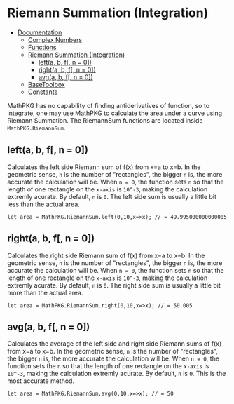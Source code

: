 # Riemann Summation (Integration)

+ [Documentation](./README.md)
    + [Complex Numbers](./Complex.md)
    + [Functions](./Functions.md)
    + [Riemann Summation (Integration)](#riemann-summation-integration)
        + [left(a, b, f[, n = 0])](#lefta-b-f-n--0)
        + [right(a, b, f[, n = 0])](#righta-b-f-n--0)
        + [avg(a, b, f[, n = 0])](#avga-b-f-n--0)
    + [BaseToolbox](./BaseToolbox.md)
    + [Constants](./Constants.md)

MathPKG has no capability of finding antiderivatives of function, so to integrate, one may use MathPKG to calculate the area under a curve using Riemann Summation.
The RiemannSum functions are located inside ``MathPKG.RiemannSum``.

## left(a, b, f[, n = 0])
Calculates the left side Riemann sum of f(x) from x=a to x=b. In the geometric sense, `n` is the number of "rectangles", the bigger `n` is, the more accurate the calculation will be. When `n = 0`, the function sets `n` so that the length of one rectangle on the `x-axis` is `10^-3`, making the calculation extremly acurate. By default, `n` is `0`. The left side sum is usually a little bit less than the actual area.
```
let area = MathPKG.RiemannSum.left(0,10,x=>x); // = 49.995000000000005
```

## right(a, b, f[, n = 0])
Calculates the right side Riemann sum of f(x) from x=a to x=b. In the geometric sense, `n` is the number of "rectangles", the bigger `n` is, the more accurate the calculation will be. When `n = 0`, the function sets `n` so that the length of one rectangle on the `x-axis` is `10^-3`, making the calculation extremly acurate. By default, `n` is `0`. The right side sum is usually a little bit more than the actual area.
```
let area = MathPKG.RiemannSum.right(0,10,x=>x); // = 50.005
```

## avg(a, b, f[, n = 0])
Calculates the average of the left side and right side Riemann sums of f(x) from x=a to x=b. In the geometric sense, `n` is the number of "rectangles", the bigger `n` is, the more accurate the calculation will be. When `n = 0`, the function sets the `n` so that the length of one rectangle on the `x-axis` is `10^-3`, making the calculation extremly acurate. By default, `n` is `0`. This is the most accurate method.
```
let area = MathPKG.RiemannSum.avg(0,10,x=>x); // = 50
```
